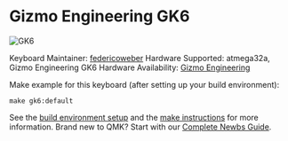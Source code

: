 # Gizmo Engineering GK6

![GK6](https://i.imgur.com/M9xxMzn.jpg)


Keyboard Maintainer: [federicoweber](https://github.com/federicoweber)
Hardware Supported: atmega32a, Gizmo Engineering GK6
Hardware Availability: [Gizmo Engineering](https://gizmo.engineering/)

Make example for this keyboard (after setting up your build environment):

    make gk6:default

See the [build environment setup](https://docs.qmk.fm/#/getting_started_build_tools) and the [make instructions](https://docs.qmk.fm/#/getting_started_make_guide) for more information. Brand new to QMK? Start with our [Complete Newbs Guide](https://docs.qmk.fm/#/newbs).
